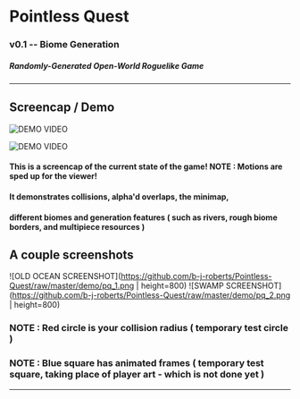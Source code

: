 # Pointless Quest
### v0.1 -- Biome Generation
##### Randomly-Generated Open-World Roguelike Game

---
## Screencap / Demo

![DEMO VIDEO](https://github.com/b-j-roberts/Pointless-Quest/raw/master/demo/Pointless_Screencap_1.gif)

![DEMO VIDEO](https://github.com/b-j-roberts/Pointless-Quest/raw/master/demo/Pointless_Screencap_2.gif)

#### This is a screencap of the current state of the game! NOTE : Motions are sped up for the viewer!

#### It demonstrates collisions, alpha'd overlaps, the minimap, 
#### different biomes and generation features ( such as rivers, rough biome borders, and multipiece resources )

## A couple screenshots

![OLD OCEAN SCREENSHOT](https://github.com/b-j-roberts/Pointless-Quest/raw/master/demo/pq_1.png | height=800)
![SWAMP SCREENSHOT](https://github.com/b-j-roberts/Pointless-Quest/raw/master/demo/pq_2.png | height=800)

### NOTE : Red circle is your collision radius ( temporary test circle )
### NOTE : Blue square has animated frames ( temporary test square, taking place of player art - which is not done yet )

---
